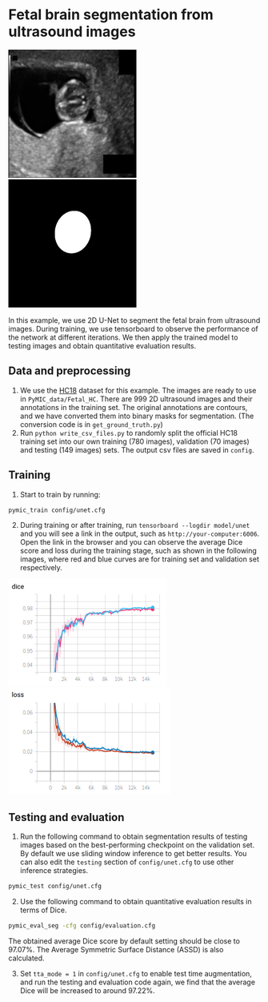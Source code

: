 # Fetal brain segmentation from ultrasound images

<img src="./picture/001_HC.png" width="256" height="256"/> <img src="./picture/001_HC_seg.png" width="256" height="256"/>

In this example, we use 2D U-Net to segment the fetal brain from ultrasound images. During training, we use tensorboard to observe the performance of the network at different iterations. We then apply the trained model to testing images and obtain quantitative evaluation results.


## Data and preprocessing
1. We use the [HC18][hc18_link] dataset for this example. The images are ready to use in `PyMIC_data/Fetal_HC`. There are 999 2D ultrasound images and their annotations in the training set.  The original annotations are contours, and we have converted them into binary masks for segmentation. (The conversion code is in `get_ground_truth.py`)
2. Run `python write_csv_files.py` to randomly split the official HC18 training set into our own training (780 images), validation (70 images) and testing (149 images) sets. The output csv files are saved in `config`.

[hc18_link]:https://hc18.grand-challenge.org/

## Training
1. Start to train by running:
 
```bash
pymic_train config/unet.cfg
```

2. During training or after training, run `tensorboard --logdir model/unet` and you will see a link in the output, such as `http://your-computer:6006`. Open the link in the browser and you can observe the average Dice score and loss during the training stage, such as shown in the following images, where red and blue curves are for training set and validation set respectively. 

![avg_dice](./picture/train_avg_dice.png)
![avg_loss](./picture/train_avg_loss.png)

## Testing and evaluation
1. Run the following command to obtain segmentation results of testing images based on the best-performing checkpoint on the validation set. By default we use sliding window inference to get better results. You can also edit the `testing` section of `config/unet.cfg` to use other inference strategies.

```bash
pymic_test config/unet.cfg
```

2. Use the following command to obtain quantitative evaluation results in terms of Dice. 

```bash
pymic_eval_seg -cfg config/evaluation.cfg
```

The obtained average Dice score by default setting should be close to 97.07%. The Average Symmetric Surface Distance (ASSD) is also calculated. 

3. Set `tta_mode = 1` in `config/unet.cfg` to enable test time augmentation, and run the testing and evaluation code again, we find that the average Dice will be increased to around 97.22%.
